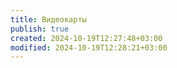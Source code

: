 ```yaml
---
title: Видеокарты
publish: true
created: 2024-10-19T12:27:48+03:00
modified: 2024-10-19T12:28:21+03:00
---
```

